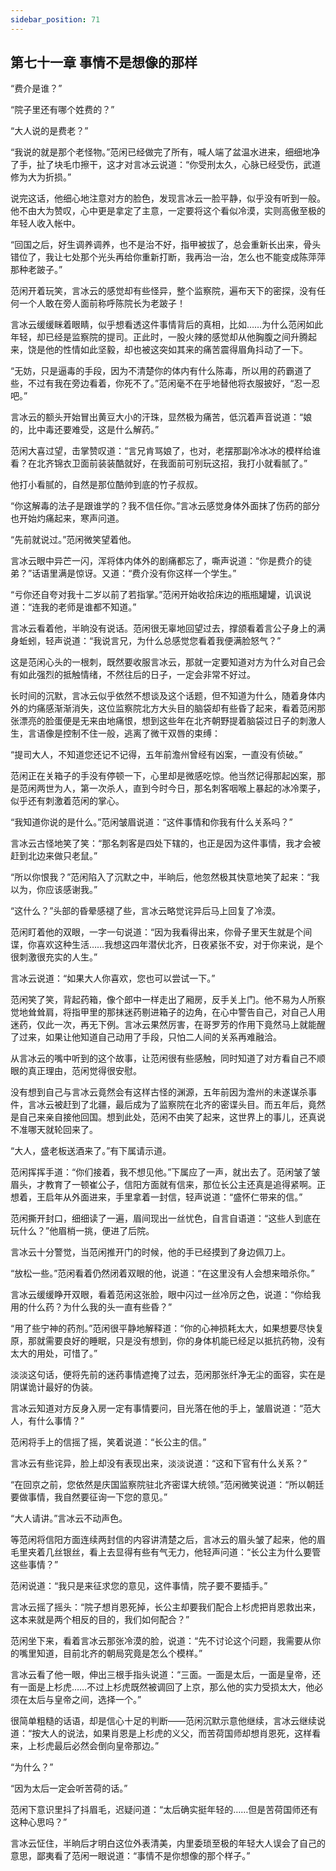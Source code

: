 ```yaml
---
sidebar_position: 71
---
```


## 第七十一章 **事情不是想像的那样**

“费介是谁？”

“院子里还有哪个姓费的？”

“大人说的是费老？”

“我说的就是那个老怪物。”范闲已经做完了所有，喊人端了盆温水进来，细细地净了手，扯了块毛巾擦干，这才对言冰云说道：“你受刑太久，心脉已经受伤，武道修为大为折损。”

说完这话，他细心地注意对方的脸色，发现言冰云一脸平静，似乎没有听到一般。他不由大为赞叹，心中更是拿定了主意，一定要将这个看似冷漠，实则高傲至极的年轻人收入帐中。

“回国之后，好生调养调养，也不是治不好，指甲被拔了，总会重新长出来，骨头错位了，我让七处那个光头再给你重新打断，我再治一治，怎么也不能变成陈萍萍那种老跛子。”

范闲开着玩笑，言冰云的感觉却有些怪异，整个监察院，遍布天下的密探，没有任何一个人敢在旁人面前称呼陈院长为老跛子！

言冰云缓缓眯着眼睛，似乎想看透这件事情背后的真相，比如……为什么范闲如此年轻，却已经是监察院的提司。正此时，一股火辣的感觉却从他胸腹之间升腾起来，饶是他的性情如此坚毅，却也被这突如其来的痛苦震得眉角抖动了一下。

“无妨，只是逼毒的手段，因为不清楚你的体内有什么陈毒，所以用的药霸道了些，不过有我在旁边看着，你死不了。”范闲毫不在乎地替他将衣服披好，“忍一忍吧。”

言冰云的额头开始冒出黄豆大小的汗珠，显然极为痛苦，低沉着声音说道：“娘的，比中毒还要难受，这是什么解药。”

范闲大喜过望，击掌赞叹道：“言兄肯骂娘了，也对，老摆那副冷冰冰的模样给谁看？在北齐锦衣卫面前装装酷就好，在我面前可别玩这招，我打小就看腻了。”

他打小看腻的，自然是那位酷帅到底的竹子叔叔。

“你这解毒的法子是跟谁学的？我不信任你。”言冰云感觉身体外面抹了伤药的部分也开始灼痛起来，寒声问道。

“先前就说过。”范闲微笑望着他。

言冰云眼中异芒一闪，浑将体内体外的剧痛都忘了，嘶声说道：“你是费介的徒弟？”话语里满是惊讶。又道：“费介没有你这样一个学生。”

“亏你还自夸对我十二岁以前了若指掌。”范闲开始收拾床边的瓶瓶罐罐，讥讽说道：“连我的老师是谁都不知道。”

言冰云看着他，半晌没有说话。范闲很无辜地回望过去，撑颌看着言公子身上的满身蚯蚓，轻声说道：“我说言兄，为什么总感觉您看着我便满脸怒气？”

这是范闲心头的一根刺，既然要收服言冰云，那就一定要知道对方为什么对自己会有如此强烈的抵触情绪，不然往后的日子，一定会非常不好过。

长时间的沉默，言冰云似乎依然不想谈及这个话题，但不知道为什么，随着身体内外的灼痛感渐渐消失，这位监察院北方大头目的脑袋却有些昏了起来，看着范闲那张漂亮的脸蛋便是无来由地痛恨，想到这些年在北齐朝野提着脑袋过日子的刺激人生，言语像是控制不住一般，逃离了微干双唇的束缚：

“提司大人，不知道您还记不记得，五年前澹州曾经有凶案，一直没有侦破。”

范闲正在关箱子的手没有停顿一下，心里却是微感吃惊。他当然记得那起凶案，那是范闲两世为人，第一次杀人，直到今时今日，那名刺客咽喉上暴起的冰冷栗子，似乎还有刺激着范闲的掌心。

“我知道你说的是什么。”范闲皱眉说道：“这件事情和你我有什么关系吗？”

言冰云古怪地笑了笑：“那名刺客是四处下辖的，也正是因为这件事情，我才会被赶到北边来做只老鼠。”

“所以你恨我？”范闲陷入了沉默之中，半晌后，他忽然极其快意地笑了起来：“我以为，你应该感谢我。”

“这什么？”头部的昏晕感褪了些，言冰云略觉诧异后马上回复了冷漠。

范闲盯着他的双眼，一字一句说道：“因为我看得出来，你骨子里天生就是个间谍，你喜欢这种生活……我想这四年潜伏北齐，日夜紧张不安，对于你来说，是个很刺激很充实的人生。”

言冰云说道：“如果大人你喜欢，您也可以尝试一下。”

范闲笑了笑，背起药箱，像个郎中一样走出了厢房，反手关上门。他不易为人所察觉地耸耸肩，将指甲里的那抹迷药剔进箱子的边角，在心中警告自己，对自己人用迷药，仅此一次，再无下例。言冰云果然厉害，在哥罗芳的作用下竟然马上就能醒了过来，如果让他知道自己动用了手段，只怕二人间的关系再难融洽。

从言冰云的嘴中听到的这个故事，让范闲很有些感触，同时知道了对方看自己不顺眼的真正理由，范闲觉得很安慰。

没有想到自己与言冰云竟然会有这样古怪的渊源，五年前因为澹州的未遂谋杀事件，言冰云被赶到了北疆，最后成为了监察院在北齐的密谍头目。而五年后，竟然是自己来亲自接他回国。想到此处，范闲不由笑了起来，这世界上的事儿，还真说不准哪天就轮回来了。

“大人，盛老板送酒来了。”有下属请示道。

范闲挥挥手道：“你们接着，我不想见他。”下属应了一声，就出去了。范闲皱了皱眉头，才教育了一顿崔公子，信阳方面就有信来，那位长公主还真是追得紧啊。正想着，王启年从外面进来，手里拿着一封信，轻声说道：“盛怀仁带来的信。”

范闲撕开封口，细细读了一遍，眉间现出一丝忧色，自言自语道：“这些人到底在玩什么？”他眉梢一挑，便进了后院。

言冰云十分警觉，当范闲推开门的时候，他的手已经摸到了身边佩刀上。

“放松一些。”范闲看着仍然闭着双眼的他，说道：“在这里没有人会想来暗杀你。”

言冰云缓缓睁开双眼，看着范闲这张脸，眼中闪过一丝冷厉之色，说道：“你给我用的什么药？为什么我的头一直有些昏？”

“用了些宁神的药剂。”范闲很平静地解释道：“你的心神损耗太大，如果想要尽快复原，那就需要良好的睡眠，只是没有想到，你的身体机能已经足以抵抗药物，没有太大的用处，可惜了。”

淡淡这句话，便将先前的迷药事情遮掩了过去，范闲那张纤净无尘的面容，实在是阴谋诡计最好的伪装。

言冰云知道对方反身入房一定有事情要问，目光落在他的手上，皱眉说道：“范大人，有什么事情？”

范闲将手上的信摇了摇，笑着说道：“长公主的信。”

言冰云有些诧异，脸上却没有表现出来，淡淡说道：“这和下官有什么关系？”

“在回京之前，您依然是庆国监察院驻北齐密谍大统领。”范闲微笑说道：“所以朝廷要做事情，我自然要征询一下您的意见。”

“大人请讲。”言冰云不动声色。

等范闲将信阳方面连续两封信的内容讲清楚之后，言冰云的眉头皱了起来，他的眉毛里夹着几丝银丝，看上去显得有些有气无力，他轻声问道：“长公主为什么要管这些事情？”

范闲说道：“我只是来征求您的意见，这件事情，院子要不要插手。”

言冰云摇了摇头：“院子想肖恩死掉，长公主却要我们配合上杉虎把肖恩救出来，这本来就是两个相反的目的，我们如何配合？”

范闲坐下来，看着言冰云那张冷漠的脸，说道：“先不讨论这个问题，我需要从你的嘴里知道，目前北齐的朝局究竟是怎么个模样。”

言冰云看了他一眼，伸出三根手指头说道：“三面。一面是太后，一面是皇帝，还有一面是上杉虎……不过上杉虎既然被调回了上京，那么他的实力受损太大，他必须在太后与皇帝之间，选择一个。”

很简单粗糙的话语，却是信心十足的判断——范闲沉默示意他继续，言冰云继续说道：“按大人的说法，如果肖恩是上杉虎的义父，而苦荷国师却想肖恩死，这样看来，上杉虎最后必然会倒向皇帝那边。”

“为什么？”

“因为太后一定会听苦荷的话。”

范闲下意识里抖了抖眉毛，迟疑问道：“太后确实挺年轻的……但是苦荷国师还有这种心思吗？”

言冰云怔住，半晌后才明白这位外表清美，内里委琐至极的年轻大人误会了自己的意思，鄙夷看了范闲一眼说道：“事情不是你想像的那个样子。”

